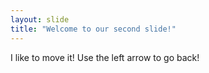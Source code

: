 ```yaml
---
layout: slide
title: "Welcome to our second slide!"
---
```

I like to move it!
Use the left arrow to go back!
